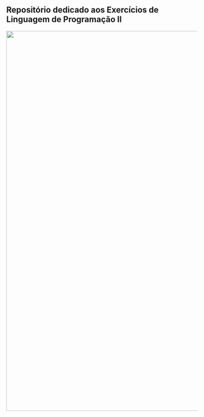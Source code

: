 ## Repositório dedicado aos Exercícios de Linguagem de Programação II

<img src="https://github.com/user-attachments/assets/f65bf19b-e6ae-4c94-a562-4c27793317f7" width="1000">

